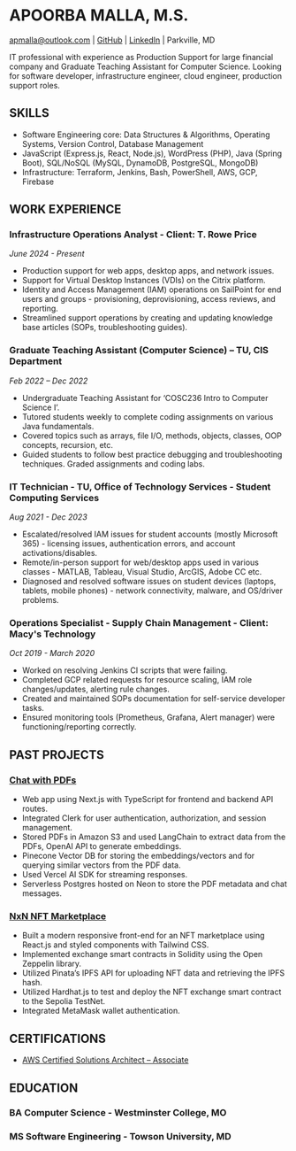 # APOORBA MALLA, M.S. 

[apmalla@outlook.com](mailto:apmalla@outlook.com) | <a href="https://github.com/amalla4" target="_blank">GitHub</a> | <a href="https://www.linkedin.com/in/apoorba-m-33b8091b9/" target="_blank">LinkedIn</a> | Parkville, MD 

IT professional with experience as Production Support for large financial company and Graduate Teaching Assistant for Computer Science. Looking for software developer, infrastructure engineer, cloud engineer, production support roles.

## SKILLS
- Software Engineering core: Data Structures & Algorithms, Operating Systems, Version Control, Database Management
- JavaScript (Express.js, React, Node.js), WordPress (PHP), Java (Spring Boot), SQL/NoSQL (MySQL, DynamoDB, PostgreSQL, MongoDB)
- Infrastructure: Terraform, Jenkins, Bash, PowerShell, AWS, GCP, Firebase

## WORK EXPERIENCE

### Infrastructure Operations Analyst - Client: T. Rowe Price
*June 2024 - Present*
- Production support for web apps, desktop apps, and network issues.
- Support for Virtual Desktop Instances (VDIs) on the Citrix platform.
- Identity and Access Management (IAM) operations on SailPoint for end users and groups - provisioning, deprovisioning, access reviews, and reporting.
- Streamlined support operations by creating and updating knowledge base articles (SOPs, troubleshooting guides).

### Graduate Teaching Assistant (Computer Science) – TU, CIS Department
*Feb 2022 – Dec 2022*
- Undergraduate Teaching Assistant for ‘COSC236 Intro to Computer Science I’.
- Tutored students weekly to complete coding assignments on various Java fundamentals.
- Covered topics such as arrays, file I/O, methods, objects, classes, OOP concepts, recursion, etc.
- Guided students to follow best practice debugging and troubleshooting techniques. Graded assignments and coding labs.

### IT Technician - TU, Office of Technology Services - Student Computing Services
*Aug 2021 - Dec 2023*
- Escalated/resolved IAM issues for student accounts (mostly Microsoft 365) - licensing issues, authentication errors, and account activations/disables.
- Remote/in-person support for web/desktop apps used in various classes - MATLAB, Tableau, Visual Studio, ArcGIS, Adobe CC etc.
- Diagnosed and resolved software issues on student devices (laptops, tablets, mobile phones) - network connectivity, malware, and OS/driver problems.

### Operations Specialist - Supply Chain Management - Client: Macy's Technology
*Oct 2019 - March 2020*
- Worked on resolving Jenkins CI scripts that were failing.
- Completed GCP related requests for resource scaling, IAM role changes/updates, alerting rule changes.
- Created and maintained SOPs documentation for self-service developer tasks.
- Ensured monitoring tools (Prometheus, Grafana, Alert manager) were functioning/reporting correctly.

## PAST PROJECTS

### <a href="https://chatwpdf-neon.vercel.app/" target="_blank">Chat with PDFs</a>
- Web app using Next.js with TypeScript for frontend and backend API routes.
- Integrated Clerk for user authentication, authorization, and session management.
- Stored PDFs in Amazon S3 and used LangChain to extract data from the PDFs, OpenAI API to generate embeddings.
- Pinecone Vector DB for storing the embeddings/vectors and for querying similar vectors from the PDF data.
- Used Vercel AI SDK for streaming responses.
- Serverless Postgres hosted on Neon to store the PDF metadata and chat messages.

### <a href="https://nft-app-1.web.app/" target="_blank">NxN NFT Marketplace</a>
- Built a modern responsive front-end for an NFT marketplace using React.js and styled components with Tailwind CSS.
- Implemented exchange smart contracts in Solidity using the Open Zeppelin library.
- Utilized Pinata’s IPFS API for uploading NFT data and retrieving the IPFS hash.
- Utilized Hardhat.js to test and deploy the NFT exchange smart contract to the Sepolia TestNet.
- Integrated MetaMask wallet authentication.

## CERTIFICATIONS
- <a href="https://www.credly.com/badges/5f9aff34-212f-4e22-9b0a-06d480af19c3/public_url" target="_blank"> AWS Certified Solutions Architect – Associate </a>

## EDUCATION
### BA Computer Science - Westminster College, MO
### MS Software Engineering - Towson University, MD
